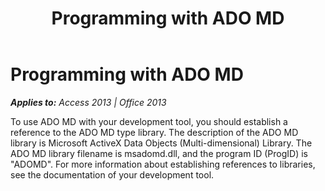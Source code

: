 ﻿---
title: Programming with ADO MD
TOCTitle: Programming with ADO MD
ms:assetid: af075699-1922-c094-f901-42a56020dbec
ms:mtpsurl: https://msdn.microsoft.com/en-us/library/JJ249831(v=office.15)
ms:contentKeyID: 48547090
ms.date: 09/18/2015
mtps_version: v=office.15
---

# Programming with ADO MD


_**Applies to:** Access 2013 | Office 2013_

To use ADO MD with your development tool, you should establish a reference to the ADO MD type library. The description of the ADO MD library is Microsoft ActiveX Data Objects (Multi-dimensional) Library. The ADO MD library filename is msadomd.dll, and the program ID (ProgID) is "ADOMD". For more information about establishing references to libraries, see the documentation of your development tool.

